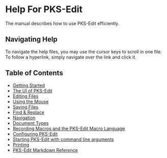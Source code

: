 # Help For PKS-Edit

The manual describes how to use PKS-Edit efficiently.

## Navigating Help

To navigate the help files, you may use the cursor keys to scroll in one file. To follow a hyperlink,
simply navigate over the link and click it.

## Table of Contents

- [Getting Started](getting_started.md)
- [The UI of PKS-Edit](pksedit_ui.md)
- [Editing Files](editing_files.md)
- [Using the Mouse](using_mouse.md)
- [Saving Files](saving_files.md)
- [Find & Replace](find_replace.md)
- [Navigation](navigate.md)
- [Document Types](document_types.md)
- [Recording Macros and the PKS-Edit Macro Language](macro_language.md)
- [Configuring PKS-Edit](configuration.md)
- [Starting PKS-Edit with command line arguments](commandline.md)
- [Printing](printing.md)
- [PKS-Edit Markdown Reference](../markdown.md)

